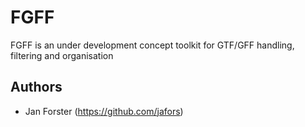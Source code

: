 # FGFF

FGFF is an under development concept toolkit for GTF/GFF handling, filtering and organisation


  
## Authors

* Jan Forster (https://github.com/jafors)


